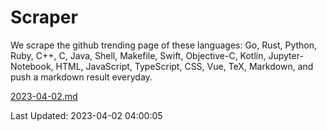 # Scraper

We scrape the github trending page of these languages: Go, Rust, Python, Ruby, C++, C, Java, Shell, Makefile, Swift, Objective-C, Kotlin, Jupyter-Notebook, HTML, JavaScript, TypeScript, CSS, Vue, TeX, Markdown, and push a markdown result everyday.

[2023-04-02.md](https://github.com/yangwenmai/github-trending-backup/blob/master/2023-04-02.md)

Last Updated: 2023-04-02 04:00:05